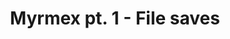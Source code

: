 ---
title: Myrmex pt. 1 - File saves
published_at: 2022-10-31T16:20:00
snippet: Determining a correct flow of information that includes weather information processing, world creation, world edition, saving progress, and loading a `save.ron` file.
---